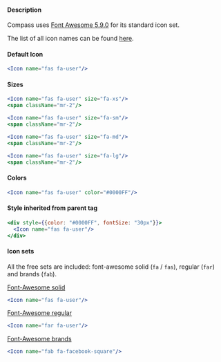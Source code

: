 #### **Description**
Compass uses [Font Awesome 5.9.0](https://fontawesome.com/) for its standard icon set.

The list of all icon names can be found [here](https://fontawesome.com/icons).

#### **Default Icon**

```jsx
<Icon name="fas fa-user"/>
```

#### **Sizes**

```jsx
<Icon name="fas fa-user" size="fa-xs"/>
<span className="mr-2"/>

<Icon name="fas fa-user" size="fa-sm"/>
<span className="mr-2"/>

<Icon name="fas fa-user" size="fa-md"/>
<span className="mr-2"/>

<Icon name="fas fa-user" size="fa-lg"/>
<span className="mr-2"/>
```

#### **Colors**

```jsx
<Icon name="fas fa-user" color="#0000FF"/>
```

#### **Style inherited from parent tag**

```jsx
<div style={{color: "#0000FF", fontSize: "30px"}}>
  <Icon name="fas fa-user"/>
</div>
```

#### **Icon sets**
All the free sets are included: font-awesome solid (```fa``` / ```fas```), regular (```far```) and brands (```fab```).


[Font-Awesome solid](https://fontawesome.com/icons?d=gallery&s=solid&m=free)
```jsx
<Icon name="fas fa-user"/>
```
[Font-Awesome regular](https://fontawesome.com/icons?d=gallery&s=regular&m=free)
```jsx
<Icon name="far fa-user"/>
```

[Font-Awesome brands](https://fontawesome.com/icons?d=gallery&s=brands&m=free)
```jsx
<Icon name="fab fa-facebook-square"/>
```

